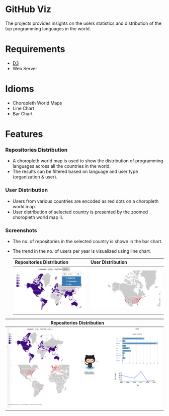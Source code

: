# GitHub Viz
The projects provides insights on the users statistics and distribution of the top programming languages in the world.

# Requirements
- [D3](https://d3js.org/)
- Web Server

# Idioms
- Choropleth World Maps
- Line Chart
- Bar Chart

# Features
### Repositories Distribution
- A choropleth world map is used to show the distribution of programming languages across all the countries in the world.
- The results can be filtered based on language and user type (organization & user).

### User Distribution
- Users from various countries are encoded as red dots on a choropleth world map.
- User distribution of selected country is presented by the zoomed choropleth world map II.

### Screenshots
- The no. of repositories in the selected country is shown in the bar chart.
- The trend in the no. of users per year is visualized using line chart.

  | Repositories Distribution                                             | User Distribution          |
  |------------------------------------------------------------|------------------------------------------------------------|
  | <img src="./pictures/choropleth_1.png" width="500"/>         | <img src="./pictures/zoomed_map.png" width="500"/>      |

| Repositories Distribution                                             |
  |------------------------------------------------------------|
  | <img src="./pictures/viz.png" width="1000"/>         |
